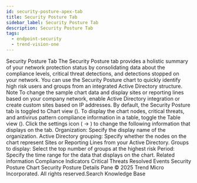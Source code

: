 ```yaml
---
id: security-posture-apex-tab
title: Security Posture Tab
sidebar_label: Security Posture Tab
description: Security Posture Tab
tags:
  - endpoint-security
  - trend-vision-one
---
```


 Security Posture Tab The Security Posture tab provides a holistic summary of your network protection status by consolidating data about the compliance levels, critical threat detections, and detections stopped on your network. You can use the Security Posture chart to quickly identify high risk users and groups from an integrated Active Directory structure. Note To change the sample chart data and display sites or reporting lines based on your company network, enable Active Directory integration or create custom sites based on IP addresses. By default, the Security Posture tab is toggled to Chart view (). To display the chart nodes, critical threats, and antivirus pattern compliance information in a table, toggle the Table view (). Click the settings icon ( → ) to change the following information that displays on the tab. Organization: Specify the display name of the organization. Active Directory grouping: Specify whether the nodes on the chart represent Sites or Reporting Lines from your Active Directory. Groups to display: Select the top number of groups at the highest risk Period: Specify the time range for the data that displays on the chart. Related information Compliance Indicators Critical Threats Resolved Events Security Posture Chart Security Posture Details Pane © 2025 Trend Micro Incorporated. All rights reserved.Search Knowledge Base